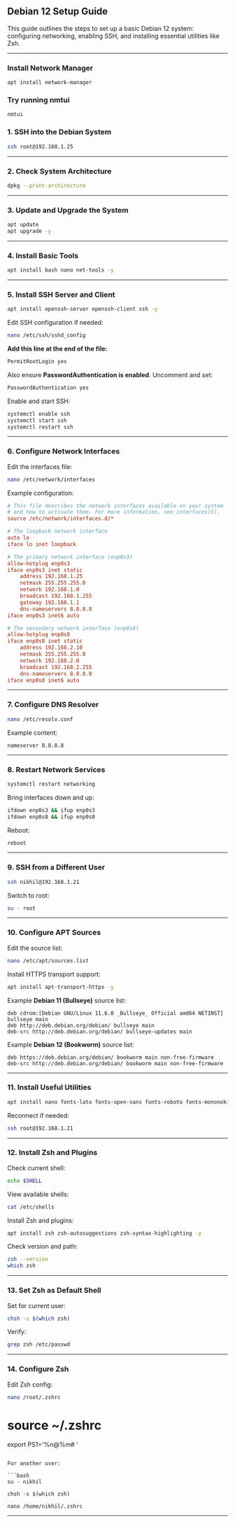 
## Debian 12 Setup Guide

This guide outlines the steps to set up a basic Debian 12 system: configuring networking, enabling SSH, and installing essential utilities like Zsh.

---
### Install Network Manager
```
apt install network-manager
```
### Try running nmtui
```
nmtui
```
### 1. SSH into the Debian System

```bash
ssh root@192.168.1.25
```

---

### 2. Check System Architecture

```bash
dpkg --print-architecture
```

---

### 3. Update and Upgrade the System

```bash
apt update
apt upgrade -y
```

---

### 4. Install Basic Tools

```bash
apt install bash nano net-tools -y
```

---

### 5. Install SSH Server and Client

```bash
apt install openssh-server openssh-client ssh -y
```

Edit SSH configuration if needed:

```bash
nano /etc/ssh/sshd_config
```

**Add this line at the end of the file:**
   ```bash
   PermitRootLogin yes
   ```
Also ensure **PasswordAuthentication is enabled**. Uncomment and set:
   ```bash
   PasswordAuthentication yes
   ```



Enable and start SSH:

```bash
systemctl enable ssh
systemctl start ssh
systemctl restart ssh
```

---

### 6. Configure Network Interfaces

Edit the interfaces file:

```bash
nano /etc/network/interfaces
```

Example configuration:

```ini
# This file describes the network interfaces available on your system
# and how to activate them. For more information, see interfaces(5).
source /etc/network/interfaces.d/*

# The loopback network interface
auto lo
iface lo inet loopback

# The primary network interface (enp0s3)
allow-hotplug enp0s3
iface enp0s3 inet static
    address 192.168.1.25
    netmask 255.255.255.0
    network 192.168.1.0
    broadcast 192.168.1.255
    gateway 192.168.1.1
    dns-nameservers 8.8.8.8
iface enp0s3 inet6 auto

# The secondary network interface (enp0s8)
allow-hotplug enp0s8
iface enp0s8 inet static
    address 192.168.2.10
    netmask 255.255.255.0
    network 192.168.2.0
    broadcast 192.168.2.255
    dns-nameservers 8.8.8.8
iface enp0s8 inet6 auto
```

---

### 7. Configure DNS Resolver

```bash
nano /etc/resolv.conf
```

Example content:

```
nameserver 8.8.8.8
```

---

### 8. Restart Network Services

```bash
systemctl restart networking
```

Bring interfaces down and up:

```bash
ifdown enp0s3 && ifup enp0s3
ifdown enp0s8 && ifup enp0s8
```

Reboot:

```bash
reboot
```

---

### 9. SSH from a Different User

```bash
ssh nikhil@192.168.1.21
```

Switch to root:

```bash
su - root
```

---

### 10. Configure APT Sources

Edit the source list:

```bash
nano /etc/apt/sources.list
```

Install HTTPS transport support:

```bash
apt install apt-transport-https -y
```

Example **Debian 11 (Bullseye)** source list:

```plaintext
deb cdrom:[Debian GNU/Linux 11.6.0 _Bullseye_ Official amd64 NETINST] bullseye main
deb http://deb.debian.org/debian/ bullseye main
deb-src http://deb.debian.org/debian/ bullseye-updates main
```

Example **Debian 12 (Bookworm)** source list:

```plaintext
deb https://deb.debian.org/debian/ bookworm main non-free-firmware
deb-src http://deb.debian.org/debian/ bookworm main non-free-firmware
```

---

### 11. Install Useful Utilities

```bash
apt install nano fonts-lato fonts-open-sans fonts-roboto fonts-mononoki fonts-indic zsh net-tools curl wget unzip -y
```

Reconnect if needed:

```bash
ssh root@192.168.1.21
```

---

### 12. Install Zsh and Plugins

Check current shell:

```bash
echo $SHELL
```

View available shells:

```bash
cat /etc/shells
```

Install Zsh and plugins:

```bash
apt install zsh zsh-autosuggestions zsh-syntax-highlighting -y
```

Check version and path:

```bash
zsh --version
which zsh
```

---

### 13. Set Zsh as Default Shell

Set for current user:

```bash
chsh -s $(which zsh)
```

Verify:

```bash
grep zsh /etc/passwd
```

---

### 14. Configure Zsh

Edit Zsh config:

```bash
nano /root/.zshrc
```
# source ~/.zshrc
export PS1='%n@%m# '
```

For another user:

```bash
su - nikhil
```
```
chsh -s $(which zsh)
```
```
nano /home/nikhil/.zshrc
```

---
